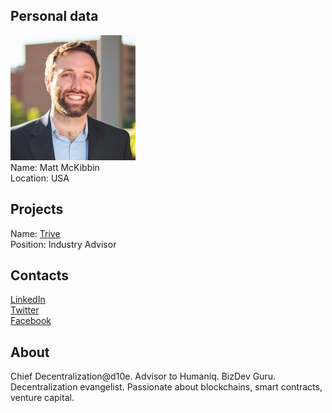 ## Personal data
![matt mckibbin photo](photo/matt_mckibbin.jpg)  
Name:   Matt McKibbin  
Location: USA  
## Projects 
Name: [Trive](../projects/trive.md)  
Position: Industry Advisor   
## Contacts
[LinkedIn](https://www.linkedin.com/in/mattmckibbin/)  
[Twitter](https://twitter.com/Matt_McKibbin)  
[Facebook](https://www.facebook.com/matt.mckibbin1)
## About
Chief Decentralization@d10e.
Advisor to Humaniq. BizDev Guru. Decentralization evangelist. Passionate about blockchains, smart contracts, venture capital.
